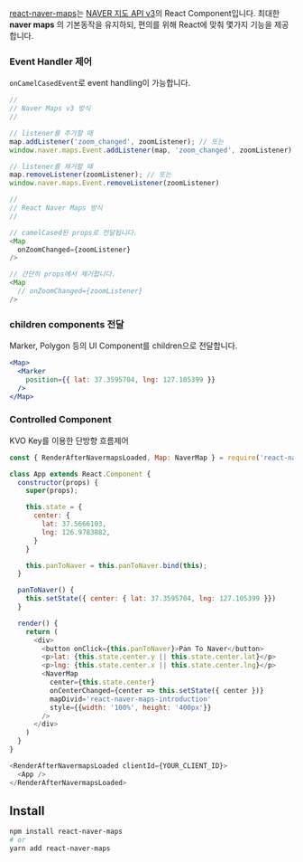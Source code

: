 
[react-naver-maps](https://github.com/zeakd/react-naver-maps)는 [NAVER 지도 API v3](https://navermaps.github.io/maps.js/docs/index.html)의 React Component입니다. 최대한 **naver maps** 의 기본동작을 유지하되, 편의를 위해 React에 맞춰 몇가지 기능을 제공합니다.

### Event Handler 제어

`onCamelCasedEvent`로 event handling이 가능합니다.

``` js static 
//
// Naver Maps v3 방식
//

// listener를 추가할 때
map.addListener('zoom_changed', zoomListener); // 또는 
window.naver.maps.Event.addListener(map, 'zoom_changed', zoomListener)

// listener를 제거할 때
map.removeListener(zoomListener); // 또는
window.naver.maps.Event.removeListener(zoomListener)

//
// React Naver Maps 방식
// 

// camelCased된 props로 전달됩니다.
<Map 
  onZoomChanged={zoomListener}
/>

// 간단히 props에서 제거합니다.
<Map 
  // onZoomChanged={zoomListener}
/>

```

### children components 전달

Marker, Polygon 등의 UI Component를 children으로 전달합니다.

``` jsx static
<Map>
  <Marker
    position={{ lat: 37.3595704, lng: 127.105399 }}
  />
</Map>
```
 
### Controlled Component

KVO Key를 이용한 단방향 흐름제어

``` js static
const { RenderAfterNavermapsLoaded, Map: NaverMap } = require('react-naver-maps');

class App extends React.Component {
  constructor(props) {
    super(props);

    this.state = {
      center: {
        lat: 37.5666103,
        lng: 126.9783882,
      }
    }

    this.panToNaver = this.panToNaver.bind(this);
  }

  panToNaver() {
    this.setState({ center: { lat: 37.3595704, lng: 127.105399 }})
  }

  render() {
    return (
      <div>
        <button onClick={this.panToNaver}>Pan To Naver</button>
        <p>lat: {this.state.center.y || this.state.center.lat}</p>
        <p>lng: {this.state.center.x || this.state.center.lng}</p>
        <NaverMap 
          center={this.state.center}
          onCenterChanged={center => this.setState({ center })}
          mapDivid='react-naver-maps-introduction' 
          style={{width: '100%', height: '400px'}}
        />
      </div>
    )
  }
}

<RenderAfterNavermapsLoaded clientId={YOUR_CLIENT_ID}>
  <App />
</RenderAfterNavermapsLoaded>
```

## Install

``` bash
npm install react-naver-maps 
# or 
yarn add react-naver-maps
```